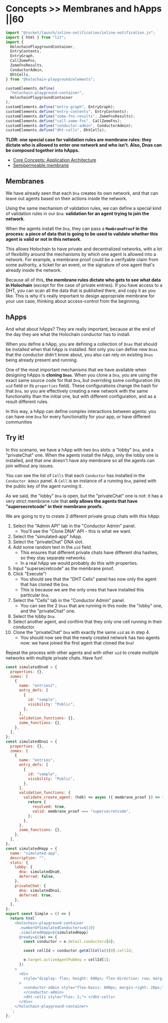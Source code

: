 # Concepts >> Membranes and hApps ||60

```js script
import "@rocket/launch/inline-notification/inline-notification.js";
import { html } from "lit";
import {
  HolochainPlaygroundContainer,
  EntryContents,
  EntryGraph,
  CallZomeFns,
  ZomeFnsResults,
  ConductorAdmin,
  DhtCells,
} from "@holochain-playground/elements";

customElements.define(
  "holochain-playground-container",
  HolochainPlaygroundContainer
);
customElements.define("entry-graph", EntryGraph);
customElements.define("entry-contents", EntryContents);
customElements.define("zome-fns-results", ZomeFnsResults);
customElements.define("call-zome-fns", CallZomeFns);
customElements.define("conductor-admin", ConductorAdmin);
customElements.define("dht-cells", DhtCells);
```

**TLDR: one special case for validation rules are membrane rules: they dictate who is allowed to enter one network and who isn't. Also, Dnas can be composed together into hApps.**

<inline-notification type="tip" title="Useful reads">
<ul>
<li><a href="https://developer.holochain.org/concepts/2_application_architecture/">Core Concepts: Application Architecture</a></li>
<li><a href="https://en.wikipedia.org/wiki/Semipermeable_membrane">Semipermeable membrane</a></li>
</ul>
</inline-notification>

## Membranes

We have already seen that each `Dna` creates its own network, and that can leave out agents based on their actions inside the network.

Using the same mechanism of validation rules, we can define a special kind of validation rules in our `Dna`: **validation for an agent trying to join the network**.

When the agents install the `Dna`, they can pass a **`MembraneProof` in the process: a piece of data that is going to be used to validate whether this agent is valid or not in this network**.

This allows Holochain to have private and decentralized networks, with a lot of flexibility around the mechanisms by which one agent is allowed into a network. For example, a membrane proof could be a verifyable claim from some authority, a ticket for an event, or the signature of one agent that's already inside the network.

Because all of this, **the membrane rules dictate who gets to see what data in Holochain** (except for the case of private entries). If you have access to a DHT, you can scan all the data that is published there, and copy it as you like. This is why it's really important to design appropriate membrane for your use case, thinking about access-control from the beginning.

## hApps

And what about hApps? They are really important, because at the end of the day they are what the Holochain conductor has to install.

When you define a hApp, you are defining a collection of `Dnas` that should be installed when that hApp is installed. Not only you can define new `Dnas` that the conductor didn't know about, you also can rely on existing `Dnas` being already present and running.

One of the most important mechanisms that we have available when designing hApps is **cloning `Dnas`**. When you clone a `Dna`, you are using the exact same source code for that `Dna`, but overriding some configuration (its `uid` field or its `properties` field). These configurations change the hash for that `Dna`, so you are effectively creating a new network with the same functionality than the initial one, but with different configuration, and as a result different rules.

In this way, a hApp can define complex interactions between agents: you can have one `Dna` for every functionality for your app, or have different communities

## Try it!

In this scenario, we have a hApp with two `Dna` slots: a "lobby" `Dna`, and a "privateChat" one. When the agents install the hApp, only the lobby one is installed, and that one doesn't have any membrane so all the agents can join without any issues.

You can see the list of `Cells` that each `Conductor` has installed in the `Conductor Admin` panel. A `Cell` is an instance of a running `Dna`, paired with the public key of the agent running it.

As we said, the "lobby" `Dna` is open, but the "privateChat" one is not: it has a very strict membrane rule that **only allows the agents that have "supersecretcode" in their membrane proofs**.

We are going to try to create 2 different private group chats with this hApp:

1. Select the "Admin API" tab in the "Conductor Admin" panel.
   - You'll see the "Clone DNA" API - this is what we want.
2. Select the "simulated-app" hApp.
3. Select the "privateChat" DNA slot.
4. Add some random text in the `uid` field.
   - This ensures that different private chats have different dna hashes, so they stay separate networks.
   - In a real hApp we would probably do this with properties.
5. Input "supersecretcode" as the membrane proof.
6. Click "Execute"!
   - You should see that the "DHT Cells" panel has now only the agent that has cloned the `Dna`.
   - This is because we are the only ones that have installed this particular `Dna`.
7. Select the "Cells" tab in the "Conductor Admin" panel.
   - You can see the 2 `Dnas` that are running in this node: the "lobby" one, and the "privateChat" one.
8. Select the lobby `Dna`.
9. Select another agent, and confirm that they only one cell running in their conductor.
10. Clone the "privateChat" `Dna` with exactly the same `uid` as in step 4.
    - You should now see that the newly created network has two agents now: we have joined the first agent that cloned the `Dna`!

Repeat the process with other agents and with other `uid` to create multiple networks with multiple private chats. Have fun!

```js story
const simulatedDna0 = {
  properties: {},
  zomes: [
    {
      name: "entries2",
      entry_defs: [
        {
          id: "sample",
          visibility: "Public",
        },
      ],
      validation_functions: {},
      zome_functions: {},
    },
  ],
};
const simulatedDna1 = {
  properties: {},
  zomes: [
    {
      name: "entries",
      entry_defs: [
        {
          id: "sample",
          visibility: "Public",
        },
      ],
      validation_functions: {
        validate_create_agent: (hdk) => async ({ membrane_proof }) => {
          return {
            resolved: true,
            valid: membrane_proof === "supersecretcode",
          };
        },
      },
      zome_functions: {},
    },
  ],
};
const simulatedHapp = {
  name: "simulated-app",
  description: "",
  slots: {
    lobby: {
      dna: simulatedDna0,
      deferred: false,
    },
    privateChat: {
      dna: simulatedDna1,
      deferred: true,
    },
  },
};
export const Simple = () => {
  return html`
    <holochain-playground-container
      .numberOfSimulatedConductors=${10}
      .simulatedHapp=${simulatedHapp}
      @ready=${(e) => {
        const conductor = e.detail.conductors[0];

        const cellId = conductor.getAllCells()[0].cellId;

        e.target.activeAgentPubKey = cellId[1];
      }}
    >
      <div
        style="display: flex; height: 600px; flex-direction: row; margin-bottom: 20px;"
      >
        <conductor-admin style="flex-basis: 600px; margin-right: 20px;">
        </conductor-admin>
        <dht-cells style="flex: 1;"> </dht-cells>
      </div>
    </holochain-playground-container>
  `;
};
```
